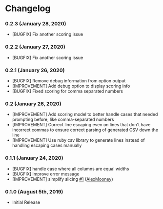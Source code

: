 # Changelog

### 0.2.3 (January 28, 2020)
- [BUGFIX] Fix another scoring issue

### 0.2.2 (January 27, 2020)
- [BUGFIX] Fix another scoring issue

### 0.2.1 (January 26, 2020)
- [BUGFIX] Remove debug information from option output
- [IMPROVEMENT] Add debug option to display scoring info
- [BUGFIX] Fixed scoring for comma separated numbers

### 0.2 (January 26, 2020)
- [IMPROVEMENT] Add scoring model to better handle cases that needed prompting before, like comma-separated numbers
- [IMPROVEMENT] Correct line escaping even on lines that don't have incorrect commas to ensure correct parsing of generated CSV down the line
- [IMPROVEMENT] Use ruby csv library to generate lines instead of handling escaping cases manually

### 0.1.1 (January 24, 2020)
- [BUGFIX] handle case where all columns are equal widths
- [BUGFIX] Improve error message
- [IMPROVEMENT] simplify slicing [\#1](https://github.com/jkeen/comma_splice/pull/1) ([AlexMooney](https://github.com/AlexMooney))

### 0.1.0 (August 5th, 2019)
- Initial Release
